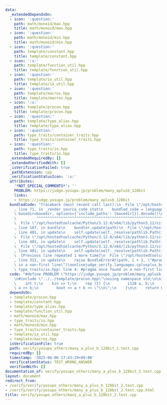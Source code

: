 ```yaml
---
data:
  _extendedDependsOn:
  - icon: ':question:'
    path: math/monoid/max.hpp
    title: math/monoid/max.hpp
  - icon: ':question:'
    path: math/monoid/min.hpp
    title: math/monoid/min.hpp
  - icon: ':question:'
    path: template/constant.hpp
    title: template/constant.hpp
  - icon: ':x:'
    path: template/function_util.hpp
    title: template/function_util.hpp
  - icon: ':question:'
    path: template/io_util.hpp
    title: template/io_util.hpp
  - icon: ':question:'
    path: template/macros.hpp
    title: template/macros.hpp
  - icon: ':x:'
    path: template/procon.hpp
    title: template/procon.hpp
  - icon: ':question:'
    path: template/type_alias.hpp
    title: template/type_alias.hpp
  - icon: ':question:'
    path: type_traits/container_traits.hpp
    title: type_traits/container_traits.hpp
  - icon: ':question:'
    path: type_traits/io.hpp
    title: type_traits/io.hpp
  _extendedRequiredBy: []
  _extendedVerifiedWith: []
  _isVerificationFailed: true
  _pathExtension: cpp
  _verificationStatusIcon: ':x:'
  attributes:
    '*NOT_SPECIAL_COMMENTS*': ''
    PROBLEM: https://judge.yosupo.jp/problem/many_aplusb_128bit
    links:
    - https://judge.yosupo.jp/problem/many_aplusb_128bit
  bundledCode: "Traceback (most recent call last):\n  File \"/opt/hostedtoolcache/Python/3.12.0/x64/lib/python3.12/site-packages/onlinejudge_verify/documentation/build.py\"\
    , line 71, in _render_source_code_stat\n    bundled_code = language.bundle(stat.path,\
    \ basedir=basedir, options={'include_paths': [basedir]}).decode()\n          \
    \         ^^^^^^^^^^^^^^^^^^^^^^^^^^^^^^^^^^^^^^^^^^^^^^^^^^^^^^^^^^^^^^^^^^^^^^^^^^^^^^^^^\n\
    \  File \"/opt/hostedtoolcache/Python/3.12.0/x64/lib/python3.12/site-packages/onlinejudge_verify/languages/cplusplus.py\"\
    , line 187, in bundle\n    bundler.update(path)\n  File \"/opt/hostedtoolcache/Python/3.12.0/x64/lib/python3.12/site-packages/onlinejudge_verify/languages/cplusplus_bundle.py\"\
    , line 401, in update\n    self.update(self._resolve(pathlib.Path(included), included_from=path))\n\
    \  File \"/opt/hostedtoolcache/Python/3.12.0/x64/lib/python3.12/site-packages/onlinejudge_verify/languages/cplusplus_bundle.py\"\
    , line 401, in update\n    self.update(self._resolve(pathlib.Path(included), included_from=path))\n\
    \  File \"/opt/hostedtoolcache/Python/3.12.0/x64/lib/python3.12/site-packages/onlinejudge_verify/languages/cplusplus_bundle.py\"\
    , line 401, in update\n    self.update(self._resolve(pathlib.Path(included), included_from=path))\n\
    \  [Previous line repeated 1 more time]\n  File \"/opt/hostedtoolcache/Python/3.12.0/x64/lib/python3.12/site-packages/onlinejudge_verify/languages/cplusplus_bundle.py\"\
    , line 312, in update\n    raise BundleErrorAt(path, i + 1, \"#pragma once found\
    \ in a non-first line\")\nonlinejudge_verify.languages.cplusplus_bundle.BundleErrorAt:\
    \ type_traits/io.hpp: line 4: #pragma once found in a non-first line\n"
  code: "#define PROBLEM \"https://judge.yosupo.jp/problem/many_aplusb_128bit\" \n\
    \n#include \"../../template/procon.hpp\"\nusing namespace std;\n\nint main() {\n\
    \    int t;\n    kin >> t;\n    rep (t) {\n        i128 a, b;\n        kin >>\
    \ a >> b;\n        kout << a + b << \"\\n\";\n    }\n\n    return 0;\n}\n"
  dependsOn:
  - template/procon.hpp
  - template/constant.hpp
  - template/type_alias.hpp
  - template/function_util.hpp
  - math/monoid/max.hpp
  - type_traits/io.hpp
  - math/monoid/min.hpp
  - type_traits/container_traits.hpp
  - template/io_util.hpp
  - template/macros.hpp
  isVerificationFile: true
  path: verify/yosupo_others/many_a_plus_b_128bit_2.test.cpp
  requiredBy: []
  timestamp: '2025-06-06 17:43:29+09:00'
  verificationStatus: TEST_WRONG_ANSWER
  verifiedWith: []
documentation_of: verify/yosupo_others/many_a_plus_b_128bit_2.test.cpp
layout: document
redirect_from:
- /verify/verify/yosupo_others/many_a_plus_b_128bit_2.test.cpp
- /verify/verify/yosupo_others/many_a_plus_b_128bit_2.test.cpp.html
title: verify/yosupo_others/many_a_plus_b_128bit_2.test.cpp
---
```

